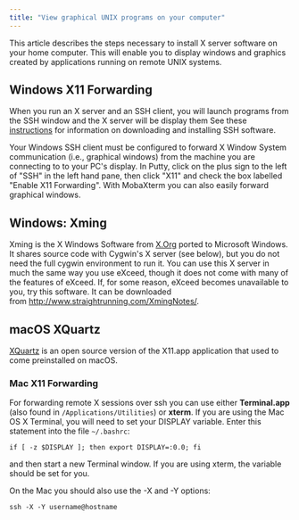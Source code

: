 ```yaml
---
title: "View graphical UNIX programs on your computer"
---
```

This article describes the steps necessary to install X server software
on your home computer. This will enable you to display windows and
graphics created by applications running on remote UNIX systems.

## Windows X11 Forwarding

When you run an X server and an SSH client, you will launch programs
from the SSH window and the X server will be display them See these
<a href="/node/4180" data-entity-substitution="canonical"
data-entity-type="node"
data-entity-uuid="69b1aab6-045e-4b12-bd5d-918504c5f615">instructions</a>
for information on downloading and installing SSH software.

Your Windows SSH client must be configured to forward X Window System
communication (i.e., graphical windows) from the machine you are
connecting to to your PC's display. In Putty, click on the plus sign to
the left of "SSH" in the left hand pane, then click "X11" and check the
box labelled "Enable X11 Forwarding". With MobaXterm you can also easily
forward graphical windows.

## Windows: Xming

Xming is the X Windows Software from [X.Org](http://www.x.org) ported to
Microsoft Windows. It shares source code with Cygwin's X server (see
below), but you do not need the full cygwin environment to run it. You
can use this X server in much the same way you use eXceed, though it
does not come with many of the features of eXceed. If, for some reason,
eXceed becomes unavailable to you, try this software. It can be
downloaded from <http://www.straightrunning.com/XmingNotes/>.

## macOS XQuartz

[XQuartz](https://www.xquartz.org/) is an open source version of the
X11.app application that used to come preinstalled on macOS.

### Mac X11 Forwarding

For forwarding remote X sessions over ssh you can use either
**Terminal.app** (also found in `/Applications/Utilities`) or **xterm**.
If you are using the Mac OS X Terminal, you will need to set your
DISPLAY variable. Enter this statement into the file `~/.bashrc`:

    if [ -z $DISPLAY ]; then export DISPLAY=:0.0; fi

and then start a new Terminal window. If you are using xterm, the
variable should be set for you.

On the Mac you should also use the -X and -Y options:

    ssh -X -Y username@hostname

 

